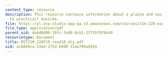 ```yaml
---
content_type: resource
description: This resource contains information about a plaine and easie introduction
  to practicall musicke.
file: https://ol-ocw-studio-app-qa.s3.amazonaws.com/courses/21m-220-early-music-fall-2010/ac6849ca33ed275db09031ae709a9263_MIT21M_220F10_read18_mly.pdf
file_type: application/pdf
parent_uid: da4d0d00-38fc-fed9-6cb1-2f755f976b49
resourcetype: Document
title: MIT21M_220F10_read18_mly.pdf
uid: ac6849ca-33ed-275d-b090-31ae709a9263
---
```

